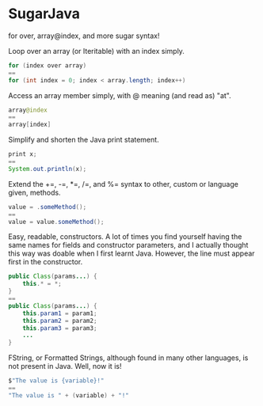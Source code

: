 # SugarJava
for over, array@index, and more sugar syntax!

Loop over an array (or Iteritable) with an index simply.
```java
for (index over array)
==
for (int index = 0; index < array.length; index++)
```

Access an array member simply, with @ meaning (and read as) "at".
```java
array@index
==
array[index]
```

Simplify and shorten the Java print statement.
```java
print x;
==
System.out.println(x);
```

Extend the +=, -=, *=, /=, and %= syntax to other, custom or language given, methods.
```java
value = .someMethod();
==
value = value.someMethod();
```

Easy, readable, constructors. A lot of times you find yourself having the same names for fields and constructor parameters, and I actually thought this way was doable when I first learnt Java. However, the line must appear first in the constructor.
```java
public Class(params...) {
    this.* = *;
}
==
public Class(params...) {
    this.param1 = param1;
    this.param2 = param2;
    this.param3 = param3;
    ...
}
```

FString, or Formatted Strings, although found in many other languages, is not present in Java. Well, now it is!
```java
$"The value is {variable}!"
==
"The value is " + (variable) + "!"
```
